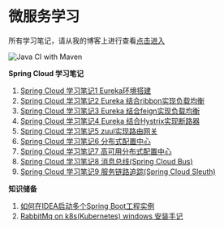 # 微服务学习

所有学习笔记，请从我的博客上进行查看[点击进入][11]

![Java CI with Maven](https://github.com/chengs2035/blog2/workflows/Maven%E7%BC%96%E8%AF%91/badge.svg)



**Spring Cloud 学习笔记**
 1. [Spring Cloud 学习笔记1 Eureka环境搭建][1]
 2. [Spring Cloud 学习笔记2 Eureka 结合ribbon实现负载均衡][2]
 3. [Spring Cloud 学习笔记3 Eureka 结合feign实现负载均衡][3]
 4. [Spring Cloud 学习笔记4 Eureka 结合Hystrix实现断路器][4]
 5. [Spring Cloud 学习笔记5 zuul实现路由网关][6]
 6. [Spring Cloud 学习笔记6 分布式配置中心][7]
 7. [Spring Cloud 学习笔记7 高可用分布式配置中心][8]
 8. [Spring Cloud 学习笔记8 消息总线(Spring Cloud Bus)][9]
 9. [Spring Cloud 学习笔记9 服务链路追踪(Spring Cloud Sleuth)][12]

**知识储备**
 1. [如何在IDEA启动多个Spring Boot工程实例][5]
 2. [RabbitMq on k8s(Kubernetes) windows 安装手记][10]


  [1]: https://www.djc8.cn/archives/spring-cloud-learning-note-1.html
  [2]: https://www.djc8.cn/archives/spring-cloud-learning-note-2-eureka-and-ribbon-to-achieve-load-balancing.html
  [3]: https://www.djc8.cn/archives/spring-cloud-learning-note-3-eureka-and-feign-to-realize-load-balancing.html
  [4]: https://www.djc8.cn/archives/spring-cloud-learning-notes-4-eureka-combined-with-hystrix-to-realize-circuit-breaker.html
  [5]: https://www.djc8.cn/archives/how-to-start-multiple-spring-boot-project-instances-in-idea.html
  [6]: https://www.djc8.cn/archives/spring-cloud-learning-notes-5-zuul-implementation-of-routing-gateway.html
  [7]: https://www.djc8.cn/archives/spring-cloud-learning-notes-6-distributed-configuration-center.html
  [8]: https://www.djc8.cn/archives/spring-cloud-learning-notes-7-high-availability-distributed-configuration-center.html
  [9]: https://djc8.cn/archives/spring-cloud-learning-notes-8-message-bus.html
  [10]: https://djc8.cn/archives/installation-notes-of-rabbitmq-on-k8s-kubernetes-windows.html
  [11]:https://www.djc8.cn/mirror-server.html
  [12]:https://www.djc8.cn/archives/spring-cloud-learning-notes-9-service-link-tracking.html


